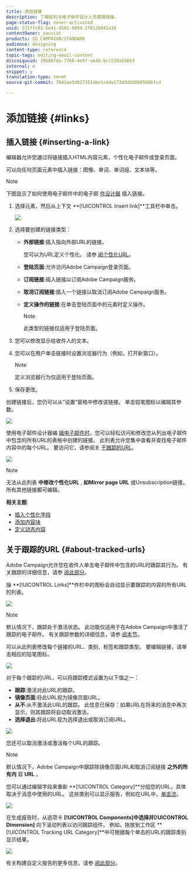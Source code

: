 ```yaml
---
title: 添加链接
description: 了解如何与电子邮件设计人员管理链接。
page-status-flag: never-activated
uuid: 571ffc01-6e41-4501-9094-2f812b041a10
contentOwner: sauviat
products: SG_CAMPAIGN/STANDARD
audience: designing
content-type: reference
topic-tags: editing-email-content
discoiquuid: 39b86fda-7766-4e5f-ab48-bcc536ab66b3
internal: n
snippet: y
translation-type: tm+mt
source-git-commit: 7642ae3d027351abe1c44e173d3db50b9568bfcd

---
```



# 添加链接 {#links}

## 插入链接 {#inserting-a-link}

编辑器允许您通过将链接插入HTML内容元素，个性化电子邮件或登录页面。

可以向任何页面元素中插入链接：图像、单词、单词组、文本块等。

>[!NOTE]
>
>下图显示了如何使用电子邮件中的电子邮 [件设计器](../../designing/using/designing-content-in-adobe-campaign.md) 插入链接。

1. 选择元素，然后从上下文 **[!UICONTROL Insert link]**工具栏中单击。

   ![](assets/des_insert_link.png)

1. 选择要创建的链接类型：

   * **外部链接**:插入指向外部URL的链接。

      您可以为URL定义个性化。 请参 [阅个性化URL](../../designing/using/using-reusable-content.md#creating-a-content-fragment)。

   * **登陆页面**:允许访问Adobe Campaign登录页面。
   * **订阅链接**:插入链接以订阅Adobe Campaign服务。
   * **取消订阅链接**:插入一个链接以取消订阅Adobe Campaign服务。
   * **定义操作的链接**:在单击登陆页面中的元素时定义操作。

      >[!NOTE]
      >
      >此类型的链接仅适用于登陆页面。

1. 您可以修改显示给收件人的文本。
1. 您可以在用户单击链接时设置浏览器行为（例如，打开新窗口）。

   >[!NOTE]
   >
   >定义浏览器行为仅适用于登陆页面。

1. 保存更改。

创建链接后，您仍可以从“设置”窗格中修改该链接。 单击铅笔图标以编辑其参数。

![](assets/des_link_edit.png)

使用电子邮件设计器编 [辑电子邮件时](../../designing/using/designing-content-in-adobe-campaign.md)，您可以轻松访问和修改您从列出电子邮件中包含的所有URL的表格中创建的链接。 此列表允许您集中查看并查找电子邮件内容中的每个URL。 要访问它，请参阅关 [于跟踪的URL](#about-tracked-urls)。

![](assets/des_link_list.png)

>[!NOTE]
>
>无法从此列表 **中修改个性化URL** , **如Mirror page URL** 或Unsubscription链接。 所有其他链接都可编辑。

**相关主题**:

* [插入个性化字段](../../designing/using/personalization.md#inserting-a-personalization-field)
* [添加内容块](../../designing/using/personalization.md#adding-a-content-block)
* [定义动态内容](../../designing/using/personalization.md#defining-dynamic-content-in-an-email)

## 关于跟踪的URL {#about-tracked-urls}

Adobe Campaign允许您在收件人单击电子邮件中包含的URL时跟踪其行为。 有关跟踪的详细信息，请参 [阅此部分](../../sending/using/tracking-messages.md#about-tracking)。

操 **[!UICONTROL Links]**作栏中的图标会自动显示要跟踪的内容的所有URL的列表。

![](assets/des_links.png)

>[!NOTE]
>
>默认情况下，跟踪处于激活状态。 此功能仅适用于在Adobe Campaign中激活了跟踪的电子邮件。 有关跟踪参数的详细信息，请参 [阅本节](../../administration/using/configuring-email-channel.md#tracking-parameters)。

可以从此列表修改每个链接的URL、类别、标签和跟踪类型。 要编辑链接，请单击相应的铅笔图标。

![](assets/des_links_tracking.png)

对于每个跟踪的URL，可以将跟踪模式设置为以下值之一：

* **跟踪**:激活对此URL的跟踪。
* **镜像页面**:将此URL视为镜像页面URL。
* **从不**:从不激活此URL的跟踪。 此信息已保存：如果URL在将来的消息中再次显示，则其跟踪将自动取消激活。
* **选择退出**:将此URL视为选择退出或取消订阅URL。

![](assets/des_link_tracking_type.png)

您还可以取消激活或激活每个URL的跟踪。

>[!NOTE]
>
>默认情况下，Adobe Campaign中跟踪除镜像页面URL和取消订阅链接 **之外的所有内** 容 **URL** 。

您可以通过编辑字段来重新 **[!UICONTROL Category]**分组您的URL，具体取决于消息中使用的URL。 这些类别可以显示报告，例如在URL中，[单击流](../../reporting/using/urls-and-click-streams.md)。

![](assets/des_link_tracking_category.png)

在生成报告时，从选项卡 **[!UICONTROL Components]**中选择并**[!UICONTROL Dimension]** 向下滚动列表以访问跟踪组件。 例如，拖放到工作区 **[!UICONTROL Tracking URL Category]**中可根据每个单击的URL的跟踪类别显示结果。

![](assets/des_link_tracking_report.png)

有关构建自定义报告的更多信息，请参 [阅此部分](../../reporting/using/about-dynamic-reports.md)。
